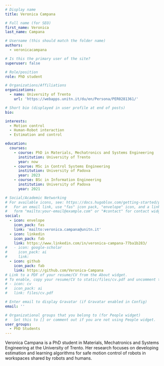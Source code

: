 ```yaml
---
# Display name
title: Veronica Campana

# Full name (for SEO)
first_name: Veronica 
last_name: Campana

# Username (this should match the folder name)
authors:
  - veronicacampana

# Is this the primary user of the site?
superuser: false

# Role/position
role: PhD student

# Organizations/Affiliations
organizations:
  - name: University of Trento
    url: 'https://webapps.unitn.it/du/en/Persona/PER0281361/'

# Short bio (displayed in user profile at end of posts)
bio: 

interests:
  - Motion control  
  - Human-Robot interaction  
  - Estimation and control

education:
  courses:
    - course: PhD in Materials, Mechatronics and Systems Engineering 
      institution: University of Trento 
      year: now
    - course: MSc in Control Systems Engineering
      institution: University of Padova
      year: 2023
    - course: BSc in Information Engineering
      institution: University of Padova
      year: 2021

# Social/Academic Networking
# For available icons, see: https://docs.hugoblox.com/getting-started/page-builder/#icons
#   For an email link, use "fas" icon pack, "envelope" icon, and a link in the
#   form "mailto:your-email@example.com" or "#contact" for contact widget.
social:
  - icon: envelope
    icon_pack: fas
    link: 'mailto:veronica.campana@unitn.it'
  - icon: linkedin
    icon_pack: fab
    link: https://www.linkedin.com/in/veronica-campana-77ba1b283/
#   - icon: google-scholar
#     icon_pack: ai
#     link: 
  - icon: github
    icon_pack: fab
    link: https://github.com/Veronica-Campana
# Link to a PDF of your resume/CV from the About widget.
# To enable, copy your resume/CV to static/files/cv.pdf and uncomment the lines below.
# - icon: cv
#   icon_pack: ai
#   link: files/cv.pdf

# Enter email to display Gravatar (if Gravatar enabled in Config)
email: ''

# Organizational groups that you belong to (for People widget)
#   Set this to [] or comment out if you are not using People widget.
user_groups:
  - PhD Students
---
```


Veronica Campana is a PhD student in Materials, Mechatronics and Systems Engineering at the University of Trento. Her research focuses on developing estimation and learning algorithms for safe motion control of robots in workspaces shared by robots and humans.